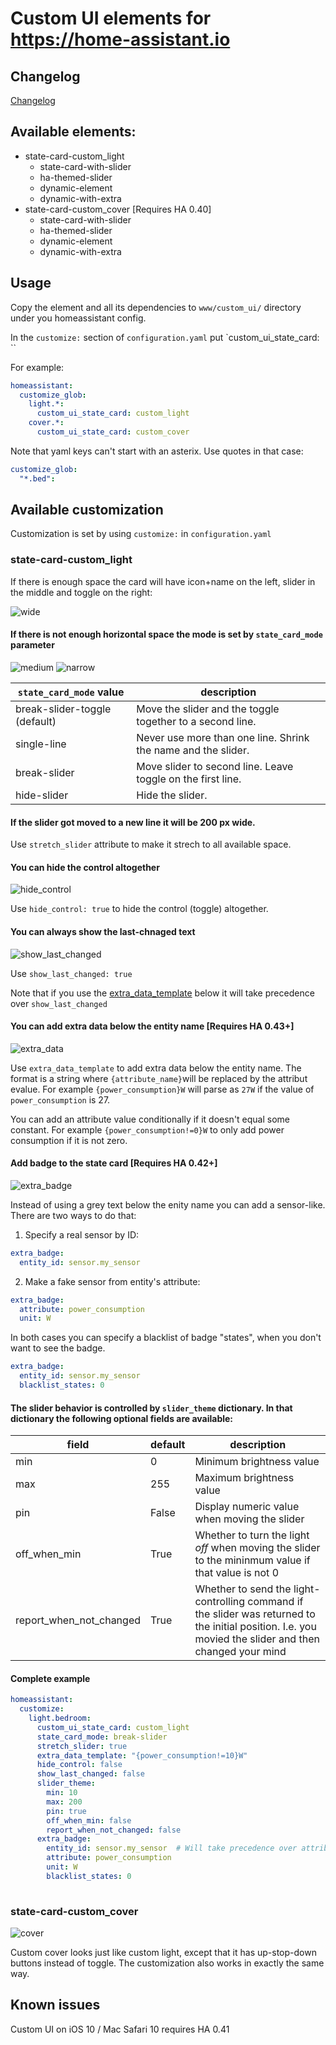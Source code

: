 # Custom UI elements for https://home-assistant.io

## Changelog
[Changelog](https://github.com/andrey-git/home-assistant-custom-ui/blob/master/CHANGELOG.md)

## Available elements:
  * state-card-custom_light
    * state-card-with-slider
    * ha-themed-slider
    * dynamic-element
    * dynamic-with-extra
  * state-card-custom_cover [Requires HA 0.40]
    * state-card-with-slider
    * ha-themed-slider
    * dynamic-element
    * dynamic-with-extra

## Usage
Copy the element and all its dependencies to `www/custom_ui/` directory under you homeassistant config.

In the `customize:` section of `configuration.yaml` put `custom_ui_state_card: <element-name>``

For example:
```yaml
homeassistant:
  customize_glob:
    light.*:
      custom_ui_state_card: custom_light
    cover.*:
      custom_ui_state_card: custom_cover
```

Note that yaml keys can't start with an asterix. Use quotes in that case:
```yaml
customize_glob:
  "*.bed":
```
## Available customization

Customization is set by using `customize:` in `configuration.yaml`

### state-card-custom_light

If there is enough space the card will have icon+name on the left, slider in the middle and toggle on the right:

![wide](https://cloud.githubusercontent.com/assets/5478779/23335593/e344048e-fbc0-11e6-81fd-85466a6b98b2.png)

#### If there is not enough horizontal space the mode is set by `state_card_mode` parameter
![medium](https://cloud.githubusercontent.com/assets/5478779/23335594/e909eee2-fbc0-11e6-8429-8648b89d6d13.png) ![narrow](https://cloud.githubusercontent.com/assets/5478779/23335595/eceaa92a-fbc0-11e6-9dff-018585f60ff0.png)

| `state_card_mode` value | description |
| --- | --- |
| break-slider-toggle (default) | Move the slider and the toggle together to a second line. | 
| single-line | Never use more than one line. Shrink the name and the slider. |
| break-slider | Move slider to second line. Leave toggle on the first line.|
| hide-slider | Hide the slider.|

#### If the slider got moved to a new line it will be 200 px wide.
Use `stretch_slider` attribute to make it strech to all available space.

#### You can hide the control altogether
![hide_control](https://cloud.githubusercontent.com/assets/5478779/24772031/8a7d546e-1b18-11e7-935a-4360eeb9ebc8.png)

Use `hide_control: true` to hide the control (toggle) altogether.

#### You can always show the last-chnaged text
![show_last_changed](https://cloud.githubusercontent.com/assets/5478779/24838935/37b90bf8-1d5a-11e7-9e28-970740ba2fa8.png)

Use `show_last_changed: true`

Note that if you use the [extra_data_template](#you-can-add-extra-data-below-the-entity-name) below it will take precedence over `show_last_changed`

#### You can add extra data below the entity name [Requires HA 0.43+]
![extra_data](https://cloud.githubusercontent.com/assets/5478779/24772032/8a7e90e0-1b18-11e7-9b3e-e36b56ef2417.png)

Use `extra_data_template` to add extra data below the entity name. The format is a string where `{attribute_name}`will be replaced by the attribut evalue.
For example `{power_consumption}W` will parse as `27W` if the value of `power_consumption` is 27.

You can add an attribute value conditionally if it doesn't equal some constant. For example `{power_consumption!=0}W` to only add power consumption if it is not zero.

#### Add badge to the state card [Requires HA 0.42+]
![extra_badge](https://cloud.githubusercontent.com/assets/5478779/24772030/8a7cc4ea-1b18-11e7-9313-f7654ffb0c71.png)

Instead of using a grey text below the enity name you can add a sensor-like. There are two ways to do that:
1) Specify a real sensor by ID:
```yaml
extra_badge:
  entity_id: sensor.my_sensor
```
2) Make a fake sensor from entity's attribute:
```yaml
extra_badge:
  attribute: power_consumption
  unit: W
```

In both cases you can specify a blacklist of badge "states", when you don't want to see the badge.
```yaml
extra_badge:
  entity_id: sensor.my_sensor
  blacklist_states: 0
```

#### The slider behavior is controlled by `slider_theme` dictionary. In that dictionary the following optional fields are available:

| field | default | description |
| --- | --- | --- |
| min | 0 | Minimum brightness value |
| max | 255 | Maximum brightness value |
| pin | False | Display numeric value when moving the slider |
| off_when_min | True | Whether to turn the light *off* when moving the slider to the mininmum value if that value is not 0 |
| report_when_not_changed | True | Whether to send the light-controlling command if the slider was returned to the initial position. I.e. you movied the slider and then changed your mind |

#### Complete example
```yaml
homeassistant:
  customize:
    light.bedroom:
      custom_ui_state_card: custom_light
      state_card_mode: break-slider
      stretch_slider: true
      extra_data_template: "{power_consumption!=10}W"
      hide_control: false
      show_last_changed: false
      slider_theme:
        min: 10
        max: 200
        pin: true
        off_when_min: false
        report_when_not_changed: false
      extra_badge:
        entity_id: sensor.my_sensor  # Will take precedence over attribute and unit below.
        attribute: power_consumption
        unit: W
        blacklist_states: 0
        
```

### state-card-custom_cover
![cover](https://cloud.githubusercontent.com/assets/5478779/23921980/4eab7978-0909-11e7-8058-ad17a52d93c3.png)

Custom cover looks just like custom light, except that it has up-stop-down buttons instead of toggle. The customization also works in exactly the same way.


## Known issues
Custom UI on iOS 10 / Mac Safari 10 requires HA 0.41
